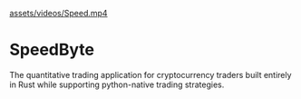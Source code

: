 [assets/videos/Speed.mp4](https://github.com/GoneInactive/SpeedByte/blob/master/assets/videos/Speed.mp4)
# SpeedByte
The quantitative trading application for cryptocurrency traders built entirely in Rust while supporting python-native trading strategies. 
